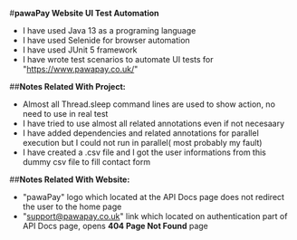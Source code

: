 #**pawaPay Website UI Test Automation**

* I have used Java 13 as a programing language
* I have used Selenide for browser automation
* I have used JUnit 5 framework
* I have wrote test scenarios to automate UI tests for "https://www.pawapay.co.uk/"

##**Notes Related With Project:**
- Almost all Thread.sleep command lines are used to show action, no need to use in real test
- I have tried to use almost all related annotations even if not necesaary
- I have added dependencies and related annotations for parallel execution but I could not run in parallel( most probably my fault)
- I have created a .csv file and I got the user informations from this dummy csv file to fill contact form

##**Notes Related With Website:**
- "pawaPay" logo which located at the API Docs page does not redirect the user to the home page
- "support@pawapay.co.uk" link which located on authentication part of API Docs page, opens **404 Page Not Found** page
